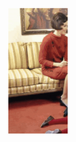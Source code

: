   <marquee behavior="scroll" direction="left">
<img src=50s_twerk.gif>
<img src=a_1960s_east_end_childhood.avif>
<img src=banana_peel.avif>
<img src=bangla_tailor_note.avif>
<img src=bottle_shadow_face.avif>
<img src=bugjak.avif>
<img src=cctv_bellow.avif>
<img src=cdiet1.avif>
<img src=centralized_decentralized.avif>
<img src=clothes_moth1.avif>
<img src=clothes_moth2.avif>
<img src=clothes_moth3.avif>
<img src=clothes_moth4.avif>
<img src=cobson.avif>
<img src=cof.avif>
<img src=contactless.svg>
<img src=copper.avif>
<img src=cov.avif>
<img src=dentist_light_face.avif>
<img src=directory_hell.avif>
<img src=dumbbell.avif>
<img src=dumbbell1.avif>
<img src=excellent_feeling.avif>
<img src=frog1.avif>
<img src=frog2.avif>
<img src=god_reach.avif>
<img src=homer_penning.avif>
<img src=jaypharm1.avif>
<img src=jaypharm2.avif>
<img src=jaypharm_court1.avif>
<img src=john_major_soapbox.avif>
<img src=keyboard_heatmap.avif>
<img src=kiss.avif>
<img src=kiss1.avif>
<img src=kiss2.avif>
<img src=kiss3.avif>
<img src=kiss4.avif>
<img src=me_n_tail.avif>
<img src=milk_outbreak1.avif>
<img src=milk_outbreak2.avif>
<img src=p1.jpeg>
<img src=p2.jpeg>
<img src=rabbit_starvation1.avif>
<img src=rage1.avif>
<img src=recycle.svg>
<img src=ren_etymology.avif>
<img src=roel.avif>
<img src=share.svg>
<img src=smoke_alarm_battery1.avif>
<img src=smoke_alarm_battery2.avif>
<img src=thickpad.avif>
<img src=tod.avif>
<img src=todjak.avif>
<img src=triggered.avif>
<img src=vhspad.avif>
<img src=x61s_1.avif>
<img src=x61s_2.avif>
<img src=x61s_3.avif>
<img src=x61s_4.avif>
<img src=x61s_5.avif>
<img src=xin_dog.avif>
<img src=yt_boar.avif>
<img src=ytfzf.gif>
</marquee>
